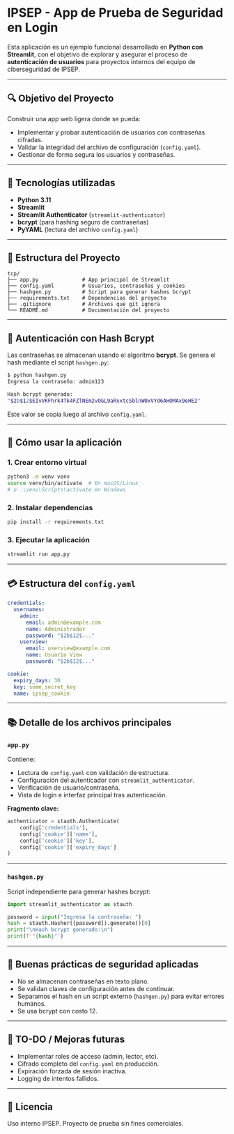 # IPSEP - App de Prueba de Seguridad en Login

Esta aplicación es un ejemplo funcional desarrollado en **Python con Streamlit**, con el objetivo de explorar y asegurar el proceso de **autenticación de usuarios** para proyectos internos del equipo de ciberseguridad de IPSEP.

---

## 🔍 Objetivo del Proyecto

Construir una app web ligera donde se pueda:

* Implementar y probar autenticación de usuarios con contraseñas cifradas.
* Validar la integridad del archivo de configuración (`config.yaml`).
* Gestionar de forma segura los usuarios y contraseñas.

---

## 🚀 Tecnologías utilizadas

* **Python 3.11**
* **Streamlit**
* **Streamlit Authenticator** (`streamlit-authenticator`)
* **bcrypt** (para hashing seguro de contraseñas)
* **PyYAML** (lectura del archivo `config.yaml`)

---

## 📂 Estructura del Proyecto

```
tcp/
├── app.py              # App principal de Streamlit
├── config.yaml         # Usuarios, contraseñas y cookies
├── hashgen.py          # Script para generar hashes bcrypt
├── requirements.txt    # Dependencias del proyecto
├── .gitignore          # Archivos que git ignora
└── README.md           # Documentación del proyecto
```

---

## 🔐 Autenticación con Hash Bcrypt

Las contraseñas se almacenan usando el algoritmo **bcrypt**. Se genera el hash mediante el script `hashgen.py`:

```bash
$ python hashgen.py
Ingresa la contraseña: admin123

Hash bcrypt generado:
"$2b$12$EIvVKFhrk4Tk4FZlNEm2vOGL9aRxxtcSblnW0xVYd6AHOMAx9eHE2"
```

Este valor se copia luego al archivo `config.yaml`.

---

## 🔧 Cómo usar la aplicación

### 1. Crear entorno virtual

```bash
python3 -m venv venv
source venv/bin/activate  # En macOS/Linux
# o .\venv\Scripts\activate en Windows
```

### 2. Instalar dependencias

```bash
pip install -r requirements.txt
```

### 3. Ejecutar la aplicación

```bash
streamlit run app.py
```

---

## 💳 Estructura del `config.yaml`

```yaml
credentials:
  usernames:
    admin:
      email: admin@example.com
      name: Administrador
      password: "$2b$12$..."
    userview:
      email: userview@example.com
      name: Usuario View
      password: "$2b$12$..."

cookie:
  expiry_days: 30
  key: some_secret_key
  name: ipsep_cookie
```

---

## 📚 Detalle de los archivos principales

### `app.py`

Contiene:

* Lectura de `config.yaml` con validación de estructura.
* Configuración del autenticador con `streamlit_authenticator`.
* Verificación de usuario/contraseña.
* Vista de login e interfaz principal tras autenticación.

**Fragmento clave:**

```python
authenticator = stauth.Authenticate(
    config['credentials'],
    config['cookie']['name'],
    config['cookie']['key'],
    config['cookie']['expiry_days']
)
```

---

### `hashgen.py`

Script independiente para generar hashes bcrypt:

```python
import streamlit_authenticator as stauth

password = input("Ingresa la contraseña: ")
hash = stauth.Hasher([password]).generate()[0]
print("\nHash bcrypt generado:\n")
print(f'"{hash}"')
```

---

## 📖 Buenas prácticas de seguridad aplicadas

* No se almacenan contraseñas en texto plano.
* Se validan claves de configuración antes de continuar.
* Separamos el hash en un script externo (`hashgen.py`) para evitar errores humanos.
* Se usa bcrypt con costo 12.

---

## 🤔 TO-DO / Mejoras futuras

* Implementar roles de acceso (admin, lector, etc).
* Cifrado completo del `config.yaml` en producción.
* Expiración forzada de sesión inactiva.
* Logging de intentos fallidos.

---

## 📡 Licencia

Uso interno IPSEP. Proyecto de prueba sin fines comerciales.
